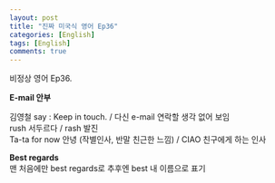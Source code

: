 ```yaml
---
layout: post
title: "진짜 미국식 영어 Ep36"
categories: [English]
tags: [English]
comments: true
---
```


비정상 영어 Ep36.

<b> E-mail 안부</b>

김영철 say : Keep in touch. / 다신 e-mail 연락할 생각 없어 보임 <br>
rush 서두르다 / rash 발진 <br>
Ta-ta for now 안녕 &#40;작별인사, 반말 친근한 느낌&#41; / CIAO 친구에게 하는 인사 <br>

<b>Best regards</b> <br>
맨 처음에만 best regards로 추후엔 best 내 이름으로 표기 
